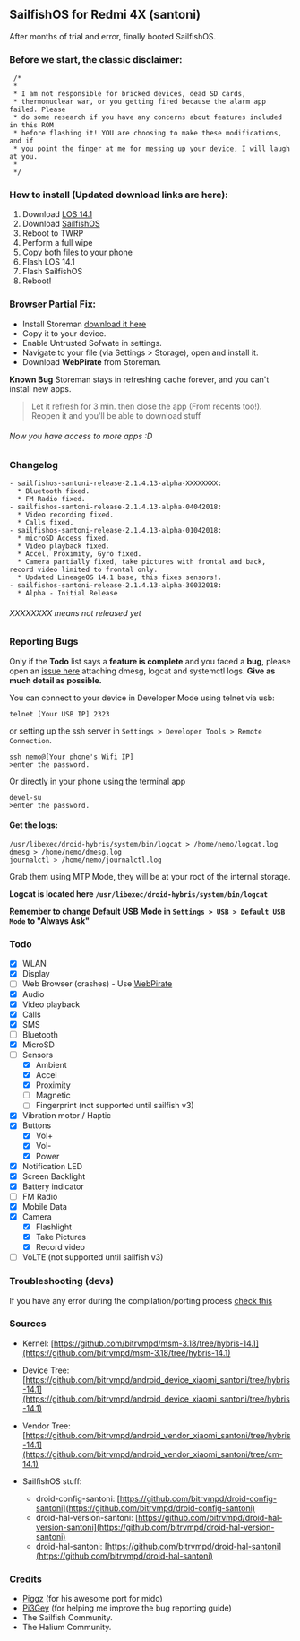 ## SailfishOS for Redmi 4X (santoni)

After months of trial and error, finally booted SailfishOS.

### Before we start, the classic disclaimer:

```
 /*
 *
 * I am not responsible for bricked devices, dead SD cards,
 * thermonuclear war, or you getting fired because the alarm app failed. Please
 * do some research if you have any concerns about features included in this ROM
 * before flashing it! YOU are choosing to make these modifications, and if
 * you point the finger at me for messing up your device, I will laugh at you.
 *
 */
 ```

### How to install (Updated download links are here):

1. Download [LOS 14.1](https://sourceforge.net/projects/sailfishos-santoni/files/Loup-ROM-v7.1.2-Sailfish/lineage-14.1-20180401-UNOFFICIAL-santoni.zip/download)
2. Download [SailfishOS](https://sourceforge.net/projects/sailfishos-santoni/files/sailfishos-santoni-release-2.1.4.13-alpha-04042018.zip/download)
3. Reboot to TWRP
4. Perform a full wipe
5. Copy both files to your phone
6. Flash LOS 14.1
7. Flash SailfishOS
8. Reboot!

### <a name="webpirate"></a>Browser Partial Fix:
- Install Storeman [download it here](https://openrepos.net/sites/default/files/packages/6416/harbour-storeman-0.0.21-2.armv7hl.rpm)
- Copy it to your device.
- Enable Untrusted Sofwate in settings.
- Navigate to your file (via Settings > Storage), open  and install it.
- Download **WebPirate** from Storeman.

**Known Bug**
Storeman stays in refreshing cache forever, and you can't install new apps.
> Let it refresh for 3 min. then close the app (From recents too!). Reopen it and you'll be able to download stuff

###### Now you have access to more apps :D

### Changelog

```
- sailfishos-santoni-release-2.1.4.13-alpha-XXXXXXXX:
  * Bluetooth fixed.
  * FM Radio fixed.
- sailfishos-santoni-release-2.1.4.13-alpha-04042018:
  * Video recording fixed.
  * Calls fixed.
- sailfishos-santoni-release-2.1.4.13-alpha-01042018:
  * microSD Access fixed.
  * Video playback fixed.
  * Accel, Proximity, Gyro fixed.
  * Camera partially fixed, take pictures with frontal and back, record video limited to frontal only.
  * Updated LineageOS 14.1 base, this fixes sensors!.
- sailfishos-santoni-release-2.1.4.13-alpha-30032018:
  * Alpha - Initial Release 
```

###### XXXXXXXX means not released yet

### Reporting Bugs

Only if the **Todo** list says a **feature is complete** and you faced a **bug**, please open an [issue here](https://github.com/bitrvmpd/sailfish-santoni/issues/new) attaching dmesg, logcat and systemctl logs.
**Give as much detail as possible.**

You can connect to your device in Developer Mode using telnet via usb:
``` 
telnet [Your USB IP] 2323 
```
or setting up the ssh server in `Settings > Developer Tools > Remote Connection`.
```
ssh nemo@[Your phone's Wifi IP]
>enter the password.
```
Or directly in your phone using the terminal app
```
devel-su
>enter the password.
```
#### Get the logs:

```
/usr/libexec/droid-hybris/system/bin/logcat > /home/nemo/logcat.log
dmesg > /home/nemo/dmesg.log
journalctl > /home/nemo/journalctl.log
```

Grab them using MTP Mode, they will be at your root of the internal storage.

**Logcat is located here `/usr/libexec/droid-hybris/system/bin/logcat`**

**Remember to change Default USB Mode in `Settings > USB > Default USB Mode` to "Always Ask"**

### Todo

- [X] WLAN
- [X] Display
- [ ] Web Browser (crashes) - Use [WebPirate](#webpirate)
- [X] Audio
- [X] Video playback
- [X] Calls
- [X] SMS
- [ ] Bluetooth
- [X] MicroSD
- [ ] Sensors
  * [X] Ambient
  * [X] Accel
  * [X] Proximity
  * [ ] Magnetic
  * [ ] Fingerprint (not supported until sailfish v3)
- [X] Vibration motor / Haptic
- [X] Buttons
  * [X] Vol+
  * [X] Vol-
  * [X] Power
- [X] Notification LED
- [X] Screen Backlight
- [X] Battery indicator
- [ ] FM Radio
- [X] Mobile Data
- [X] Camera
  * [X] Flashlight
  * [X] Take Pictures
  * [X] Record video
- [ ] VoLTE (not supported until sailfish v3)

### Troubleshooting (devs)

If you have any error during the compilation/porting process [check this](https://bitrvmpd.github.io/sailfish-santoni/Troubleshooting)

### Sources

- Kernel: [https://github.com/bitrvmpd/msm-3.18/tree/hybris-14.1](https://github.com/bitrvmpd/msm-3.18/tree/hybris-14.1)
- Device Tree: [https://github.com/bitrvmpd/android_device_xiaomi_santoni/tree/hybris-14.1](https://github.com/bitrvmpd/android_device_xiaomi_santoni/tree/hybris-14.1)
- Vendor Tree: [https://github.com/bitrvmpd/android_vendor_xiaomi_santoni/tree/hybris-14.1](https://github.com/bitrvmpd/android_vendor_xiaomi_santoni/tree/cm-14.1)

- SailfishOS stuff:
  * droid-config-santoni: [https://github.com/bitrvmpd/droid-config-santoni](https://github.com/bitrvmpd/droid-config-santoni)
  * droid-hal-version-santoni: [https://github.com/bitrvmpd/droid-hal-version-santoni](https://github.com/bitrvmpd/droid-hal-version-santoni)
  * droid-hal-santoni: [https://github.com/bitrvmpd/droid-hal-santoni](https://github.com/bitrvmpd/droid-hal-santoni)
  
### Credits
 - [Piggz](https://github.com/piggz) (for his awesome port for mido)
 - [Pi3Gey](https://github.com/Pi3Gey) (for helping me improve the bug reporting guide)
 - The Sailfish Community.
 - The Halium Community.
